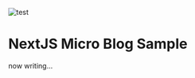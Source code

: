![test](https://github.com/y-moriya/next-micro-blog-sample/workflows/test/badge.svg)

# NextJS Micro Blog Sample

now writing...
